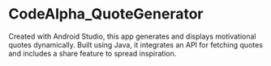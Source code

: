 # CodeAlpha_QuoteGenerator
Created with Android Studio, this app generates and displays motivational quotes dynamically. Built using Java, it integrates an API for fetching quotes and includes a share feature to spread inspiration.
